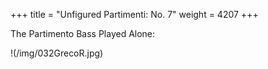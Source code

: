 +++
title = "Unfigured Partimenti: No. 7"
weight = 4207
+++

The Partimento Bass Played Alone:

!(/img/032GrecoR.jpg)
